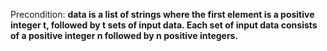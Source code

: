 Precondition: **data is a list of strings where the first element is a positive integer t, followed by t sets of input data. Each set of input data consists of a positive integer n followed by n positive integers.**